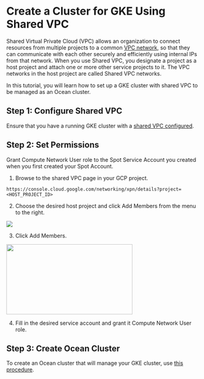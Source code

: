# Create a Cluster for GKE Using Shared VPC

Shared Virtual Private Cloud (VPC) allows an organization to connect resources from multiple projects to a common [VPC network](https://cloud.google.com/vpc/docs/vpc), so that they can communicate with each other securely and efficiently using internal IPs from that network. When you use Shared VPC, you designate a project as a host project and attach one or more other service projects to it. The VPC networks in the host project are called Shared VPC networks.

In this tutorial, you will learn how to set up a GKE cluster with shared VPC to be managed as an Ocean cluster.

## Step 1: Configure Shared VPC

Ensure that you have a running GKE cluster with a [shared VPC configured](https://cloud.google.com/kubernetes-engine/docs/how-to/cluster-shared-vpc).

## Step 2: Set Permissions

Grant Compute Network User role to the Spot Service Account you created when you first created your Spot Account.

1. Browse to the shared VPC page in your GCP project.

`https://console.cloud.google.com/networking/xpn/details?project=<HOST_PROJECT_ID>`

2. Choose the desired host project and click Add Members from the menu to the right.

<img src="/ocean/_media/tutorials-shared-vpc-01.png" />

3. Click Add Members.

<img src="/ocean/_media/tutorials-shared-vpc-02.png" width="330" height="184" />

4. Fill in the desired service account and grant it Compute Network User role.

## Step 3: Create Ocean Cluster

To create an Ocean cluster that will manage your GKE cluster, use [this procedure](ocean/getting-started/gke.md).
